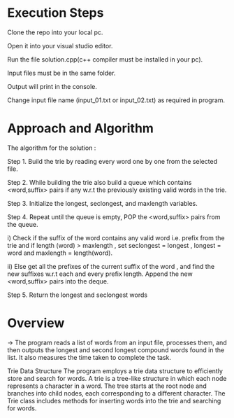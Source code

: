 # Execution Steps

Clone the repo into your local pc.

Open it into your visual studio editor.

Run the file solution.cpp(c++ compiler must be installed in your pc).

Input files must be in the same folder.

Output will print in the console.

Change input file name (input_01.txt or input_02.txt) as required in program.


# Approach and Algorithm
The algorithm for the solution :

Step 1. Build the trie by reading every word one by one from the selected file.

Step 2. While building the trie also build a queue which contains <word,suffix> pairs if any w.r.t the previously existing valid words in the trie.

Step 3. Initialize the longest, seclongest, and maxlength variables.

Step 4. Repeat until the queue is empty, POP the <word,suffix> pairs from the queue.

i) Check if the suffix of the word contains any valid word i.e. prefix from the trie and if length (word) > maxlength , set seclongest = longest , longest = word and maxlength = length(word).

ii) Else get all the prefixes of the current suffix of the word , and find the new suffixes w.r.t each and every prefix length. Append the new <word,suffix> pairs into the deque.

Step 5. Return the longest and seclongest words

# Overview

-> The program reads a list of words from an input file, processes them, and then outputs the longest and second longest compound words found in the list. It also measures the time taken to complete the task.

Trie Data Structure
The program employs a trie data structure to efficiently store and search for words. A trie is a tree-like structure in which each node represents a character in a word. The tree starts at the root node and branches into child nodes, each corresponding to a different character. The Trie class includes methods for inserting words into the trie and searching for words.
